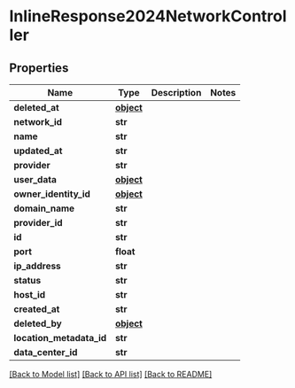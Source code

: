 # InlineResponse2024NetworkController

## Properties
Name | Type | Description | Notes
------------ | ------------- | ------------- | -------------
**deleted_at** | [**object**](.md) |  | 
**network_id** | **str** |  | 
**name** | **str** |  | 
**updated_at** | **str** |  | 
**provider** | **str** |  | 
**user_data** | [**object**](.md) |  | 
**owner_identity_id** | [**object**](.md) |  | 
**domain_name** | **str** |  | 
**provider_id** | **str** |  | 
**id** | **str** |  | 
**port** | **float** |  | 
**ip_address** | **str** |  | 
**status** | **str** |  | 
**host_id** | **str** |  | 
**created_at** | **str** |  | 
**deleted_by** | [**object**](.md) |  | 
**location_metadata_id** | **str** |  | 
**data_center_id** | **str** |  | 

[[Back to Model list]](../README.md#documentation-for-models) [[Back to API list]](../README.md#documentation-for-api-endpoints) [[Back to README]](../README.md)


